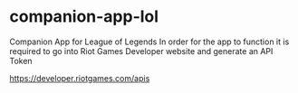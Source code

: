 # companion-app-lol
Companion App for League of Legends
In order for the app to function it is required to go into Riot Games Developer website and generate an API Token

https://developer.riotgames.com/apis